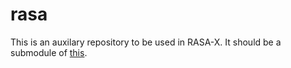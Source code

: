 # rasa

This is an auxilary repository to be used in RASA-X. It should be a submodule of [this](https://github.com/doinakis/Real-Time-News-Assistant).